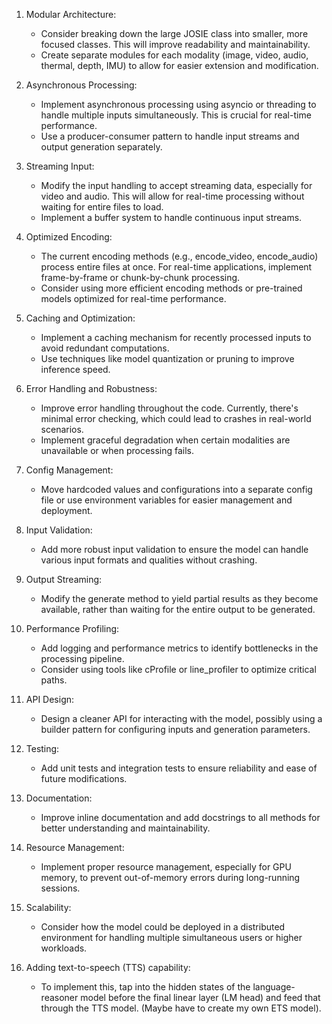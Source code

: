 1. Modular Architecture:

   - Consider breaking down the large JOSIE class into smaller, more focused classes. This will improve readability and maintainability.
   - Create separate modules for each modality (image, video, audio, thermal, depth, IMU) to allow for easier extension and modification.

2. Asynchronous Processing:

   - Implement asynchronous processing using asyncio or threading to handle multiple inputs simultaneously. This is crucial for real-time performance.
   - Use a producer-consumer pattern to handle input streams and output generation separately.

3. Streaming Input:

   - Modify the input handling to accept streaming data, especially for video and audio. This will allow for real-time processing without waiting for entire files to load.
   - Implement a buffer system to handle continuous input streams.

4. Optimized Encoding:

   - The current encoding methods (e.g., encode_video, encode_audio) process entire files at once. For real-time applications, implement frame-by-frame or chunk-by-chunk processing.
   - Consider using more efficient encoding methods or pre-trained models optimized for real-time performance.

5. Caching and Optimization:

   - Implement a caching mechanism for recently processed inputs to avoid redundant computations.
   - Use techniques like model quantization or pruning to improve inference speed.

6. Error Handling and Robustness:

   - Improve error handling throughout the code. Currently, there's minimal error checking, which could lead to crashes in real-world scenarios.
   - Implement graceful degradation when certain modalities are unavailable or when processing fails.

7. Config Management:

   - Move hardcoded values and configurations into a separate config file or use environment variables for easier management and deployment.

8. Input Validation:

   - Add more robust input validation to ensure the model can handle various input formats and qualities without crashing.

9. Output Streaming:

   - Modify the generate method to yield partial results as they become available, rather than waiting for the entire output to be generated.

10. Performance Profiling:

    - Add logging and performance metrics to identify bottlenecks in the processing pipeline.
    - Consider using tools like cProfile or line_profiler to optimize critical paths.

11. API Design:

    - Design a cleaner API for interacting with the model, possibly using a builder pattern for configuring inputs and generation parameters.

12. Testing:

    - Add unit tests and integration tests to ensure reliability and ease of future modifications.

13. Documentation:

    - Improve inline documentation and add docstrings to all methods for better understanding and maintainability.

14. Resource Management:

    - Implement proper resource management, especially for GPU memory, to prevent out-of-memory errors during long-running sessions.

15. Scalability:

    - Consider how the model could be deployed in a distributed environment for handling multiple simultaneous users or higher workloads.

16. Adding text-to-speech (TTS) capability:

    - To implement this, tap into the hidden states of the language-reasoner model before the final linear layer (LM head) and feed that through the TTS model. (Maybe have to create my own ETS model).
